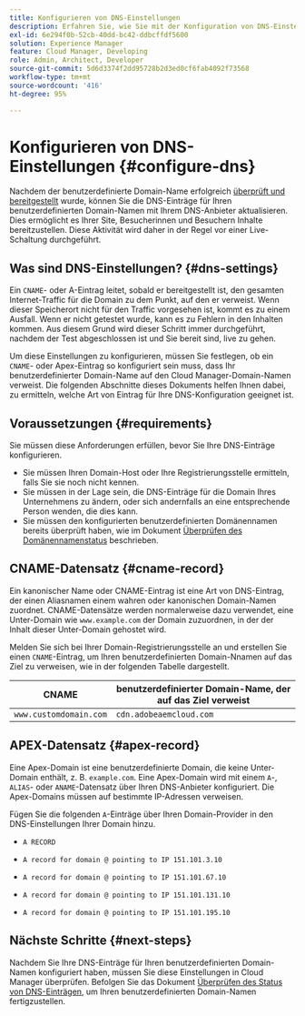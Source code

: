 ```yaml
---
title: Konfigurieren von DNS-Einstellungen
description: Erfahren Sie, wie Sie mit der Konfiguration von DNS-Einstellungen für Ihre benutzerdefinierten Domain-Namen Besuchende auf Ihrer Website bedienen können.
exl-id: 6e294f0b-52cb-40dd-bc42-ddbcffdf5600
solution: Experience Manager
feature: Cloud Manager, Developing
role: Admin, Architect, Developer
source-git-commit: 5d6d3374f2dd95728b2d3ed0cf6fab4092f73568
workflow-type: tm+mt
source-wordcount: '416'
ht-degree: 95%

---
```



# Konfigurieren von DNS-Einstellungen {#configure-dns}

Nachdem der benutzerdefinierte Domain-Name erfolgreich [überprüft und bereitgestellt](/help/implementing/cloud-manager/custom-domain-names/check-domain-name-status.md) wurde, können Sie die DNS-Einträge für Ihren benutzerdefinierten Domain-Namen mit Ihrem DNS-Anbieter aktualisieren. Dies ermöglicht es Ihrer Site, Besucherinnen und Besuchern Inhalte bereitzustellen. Diese Aktivität wird daher in der Regel vor einer Live-Schaltung durchgeführt.

## Was sind DNS-Einstellungen? {#dns-settings}

Ein `CNAME`- oder A-Eintrag leitet, sobald er bereitgestellt ist, den gesamten Internet-Traffic für die Domain zu dem Punkt, auf den er verweist. Wenn dieser Speicherort nicht für den Traffic vorgesehen ist, kommt es zu einem Ausfall. Wenn er nicht getestet wurde, kann es zu Fehlern in den Inhalten kommen. Aus diesem Grund wird dieser Schritt immer durchgeführt, nachdem der Test abgeschlossen ist und Sie bereit sind, live zu gehen.

Um diese Einstellungen zu konfigurieren, müssen Sie festlegen, ob ein `CNAME`- oder Apex-Eintrag so konfiguriert sein muss, dass Ihr benutzerdefinierter Domain-Name auf den Cloud Manager-Domain-Namen verweist. Die folgenden Abschnitte dieses Dokuments helfen Ihnen dabei, zu ermitteln, welche Art von Eintrag für Ihre DNS-Konfiguration geeignet ist.

## Voraussetzungen {#requirements}

Sie müssen diese Anforderungen erfüllen, bevor Sie Ihre DNS-Einträge konfigurieren.

* Sie müssen Ihren Domain-Host oder Ihre Registrierungsstelle ermitteln, falls Sie sie noch nicht kennen.
* Sie müssen in der Lage sein, die DNS-Einträge für die Domain Ihres Unternehmens zu ändern, oder sich andernfalls an eine entsprechende Person wenden, die dies kann.
* Sie müssen den konfigurierten benutzerdefinierten Domänennamen bereits überprüft haben, wie im Dokument [Überprüfen des Domänennamenstatus](/help/implementing/cloud-manager/custom-domain-names/check-domain-name-status.md) beschrieben.

## CNAME-Datensatz {#cname-record}

Ein kanonischer Name oder CNAME-Eintrag ist eine Art von DNS-Eintrag, der einen Aliasnamen einem wahren oder kanonischen Domain-Namen zuordnet. CNAME-Datensätze werden normalerweise dazu verwendet, eine Unter-Domain wie `www.example.com` der Domain zuzuordnen, in der der Inhalt dieser Unter-Domain gehostet wird.

Melden Sie sich bei Ihrer Domain-Registrierungsstelle an und erstellen Sie einen `CNAME`-Eintrag, um Ihren benutzerdefinierten Domain-Nnamen auf das Ziel zu verweisen, wie in der folgenden Tabelle dargestellt.

| CNAME | benutzerdefinierter Domain-Name, der auf das Ziel verweist |
|--- |--- |
| `www.customdomain.com` | `cdn.adobeaemcloud.com` |

## APEX-Datensatz {#apex-record}

Eine Apex-Domain ist eine benutzerdefinierte Domain, die keine Unter-Domain enthält, z. B. `example.com`. Eine Apex-Domain wird mit einem `A`-, `ALIAS`- oder `ANAME`-Datensatz über Ihren DNS-Anbieter konfiguriert. Die Apex-Domains müssen auf bestimmte IP-Adressen verweisen.

Fügen Sie die folgenden `A`-Einträge über Ihren Domain-Provider in den DNS-Einstellungen Ihrer Domain hinzu.

* `A RECORD`

* `A record for domain @ pointing to IP 151.101.3.10`

* `A record for domain @ pointing to IP 151.101.67.10`

* `A record for domain @ pointing to IP 151.101.131.10`

* `A record for domain @ pointing to IP 151.101.195.10`

## Nächste Schritte {#next-steps}

Nachdem Sie Ihre DNS-Einträge für Ihren benutzerdefinierten Domain-Namen konfiguriert haben, müssen Sie diese Einstellungen in Cloud Manager überprüfen. Befolgen Sie das Dokument [Überprüfen des Status von DNS-Einträgen](/help/implementing/cloud-manager/custom-domain-names/check-dns-record-status.md), um Ihren benutzerdefinierten Domain-Namen fertigzustellen.
